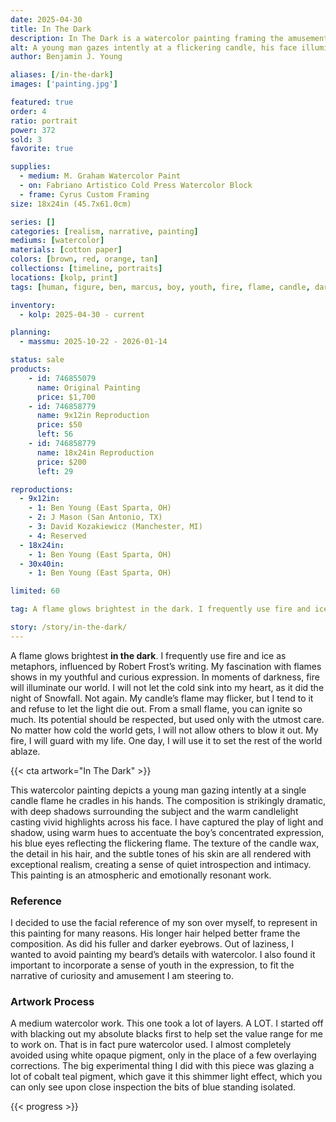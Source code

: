 ```yaml
---
date: 2025-04-30
title: In The Dark
description: In The Dark is a watercolor painting framing the amusement of a youthful expression looking in to a candle flame.
alt: A young man gazes intently at a flickering candle, his face illuminated by its warm glow in a powerful study of light, focus, and introspection.
author: Benjamin J. Young

aliases: [/in-the-dark]
images: ['painting.jpg']

featured: true
order: 4
ratio: portrait
power: 372
sold: 3
favorite: true

supplies:
  - medium: M. Graham Watercolor Paint
  - on: Fabriano Artistico Cold Press Watercolor Block
  - frame: Cyrus Custom Framing
size: 18x24in (45.7x61.0cm)

series: []
categories: [realism, narrative, painting]
mediums: [watercolor]
materials: [cotton paper]
colors: [brown, red, orange, tan]
collections: [timeline, portraits]
locations: [kolp, print]
tags: [human, figure, ben, marcus, boy, youth, fire, flame, candle, dark, glow, warm, indoors]

inventory:
  - kolp: 2025-04-30 - current

planning:
  - massmu: 2025-10-22 - 2026-01-14

status: sale
products:
    - id: 746855079
      name: Original Painting
      price: $1,700
    - id: 746858779
      name: 9x12in Reproduction
      price: $50
      left: 56
    - id: 746858779
      name: 18x24in Reproduction
      price: $200
      left: 29

reproductions:
  - 9x12in:
    - 1: Ben Young (East Sparta, OH)
    - 2: J Mason (San Antonio, TX)
    - 3: David Kozakiewicz (Manchester, MI)
    - 4: Reserved
  - 18x24in:
    - 1: Ben Young (East Sparta, OH)
  - 30x40in:
    - 1: Ben Young (East Sparta, OH)

limited: 60

tag: A flame glows brightest in the dark. I frequently use fire and ice as metaphors, influenced by Robert Frost’s writing. My fascination with flames shows in my youthful and curious expression. In moments of darkness, fire will illuminate our world. I will not let the cold sink into my heart, as it did the night of Snowfall. Not again. My candle’s flame may flicker, but I tend to it and refuse to let the light die out. From a small flame, you can ignite so much. Its potential should be respected, but used only with the utmost care. No matter how cold the world gets, I will not allow others to blow it out. My fire, I will guard with my life. One day, I will use it to set the rest of the world ablaze.

story: /story/in-the-dark/
---
```


A flame glows brightest **in the dark**. I frequently use fire and ice as metaphors, influenced by Robert Frost’s writing. My fascination with flames shows in my youthful and curious expression. In moments of darkness, fire will illuminate our world. I will not let the cold sink into my heart, as it did the night of Snowfall. Not again. My candle’s flame may flicker, but I tend to it and refuse to let the light die out. From a small flame, you can ignite so much. Its potential should be respected, but used only with the utmost care. No matter how cold the world gets, I will not allow others to blow it out. My fire, I will guard with my life. One day, I will use it to set the rest of the world ablaze.

<!--more-->

{{< cta artwork="In The Dark" >}}

This watercolor painting depicts a young man gazing intently at a single candle flame he cradles in his hands. The composition is strikingly dramatic, with deep shadows surrounding the subject and the warm candlelight casting vivid highlights across his face. I have captured the play of light and shadow, using warm hues to accentuate the boy’s concentrated expression, his blue eyes reflecting the flickering flame. The texture of the candle wax, the detail in his hair, and the subtle tones of his skin are all rendered with exceptional realism, creating a sense of quiet introspection and intimacy. This painting is an atmospheric and emotionally resonant work.

### Reference ###

I decided to use the facial reference of my son over myself, to represent in this painting for many reasons. His longer hair helped better frame the composition. As did his fuller and darker eyebrows. Out of laziness, I wanted to avoid painting my beard’s details with watercolor. I also found it important to incorporate a sense of youth in the expression, to fit the narrative of curiosity and amusement I am steering to.

### Artwork Process ###

A medium watercolor work. This one took a lot of layers. A LOT. I started off with blacking out my absolute blacks first to help set the value range for me to work on. That is in fact pure watercolor used. I almost completely avoided using white opaque pigment, only in the place of a few overlaying corrections. The big experimental thing I did with this piece was glazing a lot of cobalt teal pigment, which gave it this shimmer light effect, which you can only see upon close inspection the bits of blue standing isolated.

{{< progress >}}